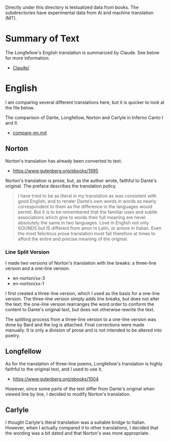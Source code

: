 Directly under this directory is textualized data from books. The subdirectories have experimental data from AI and machine translation (MT).

# Summary of Text

The Longfellow's English translation is summarized by Claude. See below for more information:

* [Claude/](https://github.com/7shi/dante-la-el/tree/main/Inferno/Claude)

# English

I am comparing several different translations here, but it is quicker to look at the file below.

The comparison of Dante, Longfellow, Norton and Carlyle in Inferno Canto I and II.

* [compare-en.md](https://github.com/7shi/dante-la-el/blob/main/Inferno/compare-en.md)

## Norton

Norton's translation has already been converted to text.

* https://www.gutenberg.org/ebooks/1995

Norton's translation is prose, but, as the author wrote, faithful to Dante's original. The preface describes the translation policy.

> I have tried to be as literal in my translation as was consistent with good English, and to render Dante’s own words in words as nearly correspondent to them as the difference in the languages would permit. But it is to be remembered that the familiar uses and subtle associations which give to words their full meaning are never absolutely the same in two languages. Love in English not only SOUNDS but IS different from amor in Latin, or amore in Italian. Even the most felicitous prose translation must fail therefore at times to afford the entire and precise meaning of the original. 

### Line Split Version

I made two versions of Norton's translation with line breaks: a three-line version and a one-line version.

* en-norton/xx-3
* en-norton/xx-1

I first created a three-line version, which I used as the basis for a one-line version. The three-line version simply adds line breaks, but does not alter the text; the one-line version rearranges the word order to conform the content to Dante's original text, but does not otherwise rewrite the text.

The splitting process from a three-line version to a one-line version was done by Bard and the log is attached. Final corrections were made manually. It is only a division of prose and is not intended to be altered into poetry.

## Longfellow

As for the translation of three-line poems, Longfellow's translation is highly faithful to the original text, and I used to use it.

* https://www.gutenberg.org/ebooks/1004

However, since some parts of the text differ from Dante's original when viewed line by line, I decided to modify Norton's translation.

## Carlyle

I thought Carlyle's literal translation was a suitable bridge to Italian. However, when I actually compared it to other translations, I decided that the wording was a bit dated and that Norton's was more appropriate.
